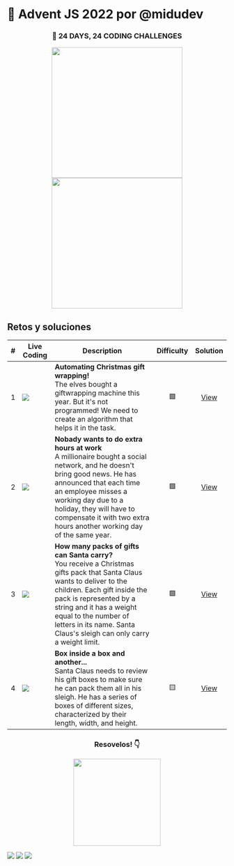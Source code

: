 # 🎄 Advent JS 2022 por @midudev

<div align="center">
    <h3>🎁 24 DAYS, 24 CODING CHALLENGES</h3>
    <img width="300" src="https://i.imgur.com/EjnRIG9.png" />
    <img width="300" src="https://i.imgur.com/cA63wKc.png" />
</div>

## Retos y soluciones

| # | Live Coding                                               | Description                                                                                                                                                                                       | Difficulty | Solution |
|---|-----------------------------------------------------------|-----------------------------------------------------------------------------------------------------------------------------------------------------------------------------------------|:------------:|:----------:|
|  1  | <a href="https://youtu.be/mE0abqZt5RE" target="_blank" rel="noopener noreferrer nofollow"><img src="https://i.imgur.com/acpQnx0.png"></a> | <b>Automating Christmas gift wrapping!</b> <br /> The elves bought a giftwrapping machine this year. But it's not programmed! We need to create an algorithm that helps it in the task. |    🟩    | [View](./challenges/reto01.md) |
|  2  | <a href="https://youtu.be/cs_dDZjQp8s" target="_blank" rel="noopener noreferrer nofollow"><img src="https://i.imgur.com/aS4jKCp.png"></a> | <b>Nobady wants to do extra hours at work</b><br>A millionaire bought a social network, and he doesn't bring good news. He has announced that each time an employee misses a working day due to a holiday, they will have to compensate it with two extra hours another working day of the same year.                      |     🟩     | [View](./challenges/reto02.md)  |
|  3  | <a href="https://youtu.be/pV0v6mCNPZE" target="_blank" rel="noopener noreferrer nofollow"><img src="https://i.imgur.com/HhJwvST.png"></a> | <b>How many packs of gifts can Santa carry?</b><br>You receive a Christmas gifts pack that Santa Claus wants to deliver to the children. Each gift inside the pack is represented by a string and it has a weight equal to the number of letters in its name. Santa Claus's sleigh can only carry a weight limit.                      |     🟩     | [View](./challenges/reto03.md)  |
|  4  | <a href="https://youtu.be/TBueCOpgvFo" target="_blank" rel="noopener noreferrer nofollow"><img src="https://i.imgur.com/acpQnx0.png"></a> | <b>Box inside a box and another...</b><br>Santa Claus needs to review his gift boxes to make sure he can pack them all in his sleigh. He has a series of boxes of different sizes, characterized by their length, width, and height.                      |     🟨     | [View](./challenges/reto04.md)  |

<div align="center">
    <h3>Resovelos! 👇 </h3>
    <a target="_blank" href="https://adventjs.dev">
      <img src="https://i.imgur.com/T88xjI1.png" width="200">
    </a>
</div>


[![](https://img.shields.io/badge/-%40midudev-1DA1F2?style=flat-square&logo=twitter&logoColor=white)](https://twitter.com/midudev)
[![](https://img.shields.io/badge/-%40midudev-9146FF?style=flat-square&logo=twitch&logoColor=white)](https://www.twitch.tv/midudev)
[![](https://img.shields.io/badge/-%40midudev-ff0000?style=flat-square&logo=youtube&logoColor=white)](https://www.youtube.com/midudev)
